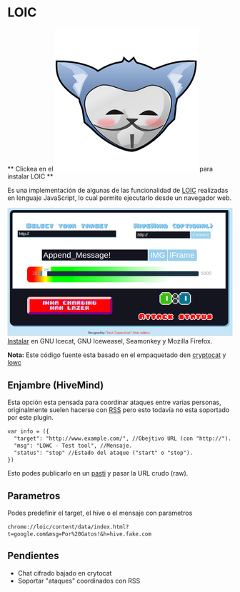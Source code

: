 # LOIC 

** Clickea en el [![Icecat anonymous](logo.png)](http://b4zz4.github.io/loic/release/loic.firefox.xpi) para instalar LOIC **

Es una implementación de algunas de las funcionalidad de [LOIC](https://es.wikipedia.org/wiki/Low_Orbit_Ion_Cannon) realizadas en lenguaje JavaScript, lo cual permite ejecutarlo desde un navegador web.

![Captura de pantalla](captura.png)
[Instalar](release/loic.firefox.xpi?raw=true) en GNU Icecat, GNU Iceweasel, Seamonkey y Mozilla Firefox.

**Nota:** Este código fuente esta basado en el empaquetado den [cryptocat](https://crypto.cat) y [lowc](https://code.google.com/p/lowc/)

## Enjambre (HiveMind)

Esta opción esta pensada para coordinar ataques entre varias personas, originalmente suelen hacerse con [RSS](https://es.wikipedia.org/wiki/Rss) pero esto todavía no esta soportado por este plugin.

~~~
var info = ({
  "target": "http://www.example.com/", //Obejtivo URL (con "http://").
  "msg": "LOWC - Test tool", //Mensaje.
  "status": "stop" //Estado del ataque ("start" o "stop").
})
~~~
Esto podes publicarlo en un [pasti](http://pastebin.com/) y pasar la URL crudo (raw).

## Parametros

Podes predefinir el target, el hive o el mensaje con parametros

~~~
chrome://loic/content/data/index.html?t=google.com&msg=Por%20Gatos!&h=hive.fake.com
~~~

## Pendientes

* Chat cifrado bajado en crytocat
* Soportar "ataques" coordinados con RSS
